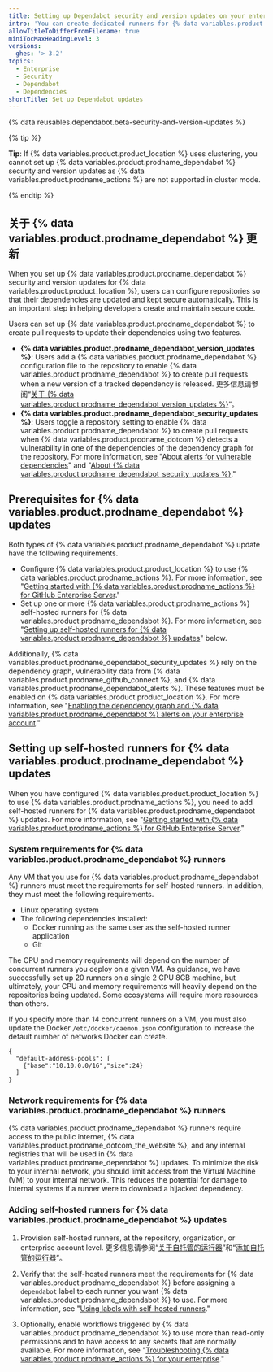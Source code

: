 ```yaml
---
title: Setting up Dependabot security and version updates on your enterprise
intro: 'You can create dedicated runners for {% data variables.product.product_location %} that {% data variables.product.prodname_dependabot %} uses to create pull requests to help secure and maintain the dependencies used in repositories on your enterprise.'
allowTitleToDifferFromFilename: true
miniTocMaxHeadingLevel: 3
versions:
  ghes: '> 3.2'
topics:
  - Enterprise
  - Security
  - Dependabot
  - Dependencies
shortTitle: Set up Dependabot updates
---
```


{% data reusables.dependabot.beta-security-and-version-updates %}

{% tip %}

**Tip**: If {% data variables.product.product_location %} uses clustering, you cannot set up {% data variables.product.prodname_dependabot %} security and version updates as {% data variables.product.prodname_actions %} are not supported in cluster mode.

{% endtip %}

## 关于 {% data variables.product.prodname_dependabot %} 更新

When you set up {% data variables.product.prodname_dependabot %} security and version updates for {% data variables.product.product_location %}, users can configure repositories so that their dependencies are updated and kept secure automatically. This is an important step in helping developers create and maintain secure code.

Users can set up {% data variables.product.prodname_dependabot %} to create pull requests to update their dependencies using two features.

- **{% data variables.product.prodname_dependabot_version_updates %}**: Users add a {% data variables.product.prodname_dependabot %} configuration file to the repository to enable {% data variables.product.prodname_dependabot %} to create pull requests when a new version of a tracked dependency is released. 更多信息请参阅“[关于 {% data variables.product.prodname_dependabot_version_updates %}](/code-security/supply-chain-security/keeping-your-dependencies-updated-automatically/about-dependabot-version-updates)“。
- **{% data variables.product.prodname_dependabot_security_updates %}**: Users toggle a repository setting to enable {% data variables.product.prodname_dependabot %} to create pull requests when {% data variables.product.prodname_dotcom %} detects a vulnerability in one of the dependencies of the dependency graph for the repository. For more information, see "[About alerts for vulnerable dependencies](/code-security/supply-chain-security/managing-vulnerabilities-in-your-projects-dependencies/about-alerts-for-vulnerable-dependencies)" and "[About {% data variables.product.prodname_dependabot_security_updates %}](/code-security/supply-chain-security/managing-vulnerabilities-in-your-projects-dependencies/about-dependabot-security-updates)."

## Prerequisites for {% data variables.product.prodname_dependabot %} updates

Both types of {% data variables.product.prodname_dependabot %} update have the following requirements.

- Configure {% data variables.product.product_location %} to use {% data variables.product.prodname_actions %}. For more information, see "[Getting started with {% data variables.product.prodname_actions %} for GitHub Enterprise Server](/admin/github-actions/enabling-github-actions-for-github-enterprise-server/getting-started-with-github-actions-for-github-enterprise-server)."
- Set up one or more {% data variables.product.prodname_actions %} self-hosted runners for {% data variables.product.prodname_dependabot %}. For more information, see "[Setting up self-hosted runners for {% data variables.product.prodname_dependabot %} updates](#setting-up-self-hosted-runners-for-dependabot-updates)" below.

Additionally, {% data variables.product.prodname_dependabot_security_updates %} rely on the dependency graph, vulnerability data from {% data variables.product.prodname_github_connect %}, and {% data variables.product.prodname_dependabot_alerts %}. These features must be enabled on {% data variables.product.product_location %}. For more information, see "[Enabling the dependency graph and {% data variables.product.prodname_dependabot %} alerts on your enterprise account](/admin/configuration/managing-connections-between-your-enterprise-accounts/enabling-the-dependency-graph-and-dependabot-alerts-on-your-enterprise-account)."

## Setting up self-hosted runners for {% data variables.product.prodname_dependabot %} updates

When you have configured {% data variables.product.product_location %} to use {% data variables.product.prodname_actions %}, you need to add self-hosted runners for {% data variables.product.prodname_dependabot %} updates. For more information, see "[Getting started with {% data variables.product.prodname_actions %} for GitHub Enterprise Server](/admin/github-actions/enabling-github-actions-for-github-enterprise-server/getting-started-with-github-actions-for-github-enterprise-server)."

### System requirements for {% data variables.product.prodname_dependabot %} runners

Any VM that you use for {% data variables.product.prodname_dependabot %} runners must meet the requirements for self-hosted runners. In addition, they must meet the following requirements.

- Linux operating system
- The following dependencies installed:
  - Docker running as the same user as the self-hosted runner application
  - Git

The CPU and memory requirements will depend on the number of concurrent runners you deploy on a given VM. As guidance, we have successfully set up 20 runners on a single 2 CPU 8GB machine, but ultimately, your CPU and memory requirements will heavily depend on the repositories being updated. Some ecosystems will require more resources than others.

If you specify more than 14 concurrent runners on a VM, you must also update the Docker `/etc/docker/daemon.json` configuration to increase the default number of networks Docker can create.

```
{
  "default-address-pools": [
    {"base":"10.10.0.0/16","size":24}
  ]
}
```

### Network requirements for {% data variables.product.prodname_dependabot %} runners

{% data variables.product.prodname_dependabot %} runners require access to the public internet, {% data variables.product.prodname_dotcom_the_website %}, and any internal registries that will be used in {% data variables.product.prodname_dependabot %} updates. To minimize the risk to your internal network, you should limit access from the Virtual Machine (VM) to your internal network. This reduces the potential for damage to internal systems if a runner were to download a hijacked dependency.

### Adding self-hosted runners for {% data variables.product.prodname_dependabot %} updates

1. Provision self-hosted runners, at the repository, organization, or enterprise account level. 更多信息请参阅“[关于自托管的运行器](/actions/hosting-your-own-runners/about-self-hosted-runners)”和“[添加自托管的运行器](/actions/hosting-your-own-runners/adding-self-hosted-runners)”。

2. Verify that the self-hosted runners meet the requirements for {% data variables.product.prodname_dependabot %} before assigning a `dependabot` label to each runner you want {% data variables.product.prodname_dependabot %} to use. For more information, see "[Using labels with self-hosted runners](/actions/hosting-your-own-runners/using-labels-with-self-hosted-runners#assigning-a-label-to-a-self-hosted-runner)."

3. Optionally, enable workflows triggered by {% data variables.product.prodname_dependabot %} to use more than read-only permissions and to have access to any secrets that are normally available. For more information, see "[Troubleshooting {% data variables.product.prodname_actions %} for your enterprise](/admin/github-actions/advanced-configuration-and-troubleshooting/troubleshooting-github-actions-for-your-enterprise#enabling-workflows-triggered-by-dependabot-access-to-dependabot-secrets-and-increased-permissions)."
